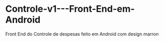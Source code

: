 # Controle-v1---Front-End-em-Android
Front End do Controle de despesas feito em Android com design marron
